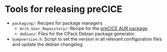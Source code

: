 # Tools for releasing preCICE

- `packaging/`: Recipes for package managers
    - `Arch_User_Repository/`: Recipe for the [preCICE AUR package](https://aur.archlinux.org/packages/precice/).
    - `debian/`: Files for the CPack Debian package generator.
- `bumpversion.h`: Script to set the version in all relevant configuration files and update the debian changelog
